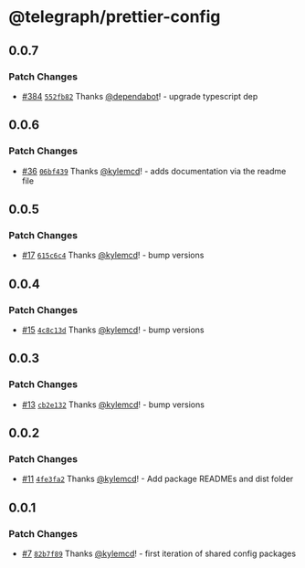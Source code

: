 # @telegraph/prettier-config

## 0.0.7

### Patch Changes

- [#384](https://github.com/knocklabs/telegraph/pull/384) [`552fb82`](https://github.com/knocklabs/telegraph/commit/552fb82a33203c87e58715b4a52ea0c360999636) Thanks [@dependabot](https://github.com/apps/dependabot)! - upgrade typescript dep

## 0.0.6

### Patch Changes

- [#36](https://github.com/knocklabs/telegraph/pull/36) [`06bf439`](https://github.com/knocklabs/telegraph/commit/06bf439773d05154e9cc4a6523382a73330c4060) Thanks [@kylemcd](https://github.com/kylemcd)! - adds documentation via the readme file

## 0.0.5

### Patch Changes

- [#17](https://github.com/knocklabs/telegraph/pull/17) [`615c6c4`](https://github.com/knocklabs/telegraph/commit/615c6c4f835819933ab292ecbdf12cba3b95f446) Thanks [@kylemcd](https://github.com/kylemcd)! - bump versions

## 0.0.4

### Patch Changes

- [#15](https://github.com/knocklabs/telegraph/pull/15) [`4c8c13d`](https://github.com/knocklabs/telegraph/commit/4c8c13d877b3065d03c156519646a5641185da17) Thanks [@kylemcd](https://github.com/kylemcd)! - bump versions

## 0.0.3

### Patch Changes

- [#13](https://github.com/knocklabs/telegraph/pull/13) [`cb2e132`](https://github.com/knocklabs/telegraph/commit/cb2e1322647c2f86c72bca4a1fe342c530ba9feb) Thanks [@kylemcd](https://github.com/kylemcd)! - bump versions

## 0.0.2

### Patch Changes

- [#11](https://github.com/knocklabs/telegraph/pull/11) [`4fe3fa2`](https://github.com/knocklabs/telegraph/commit/4fe3fa2eda03d14301ab58977a8ce4e122187d9d) Thanks [@kylemcd](https://github.com/kylemcd)! - Add package READMEs and dist folder

## 0.0.1

### Patch Changes

- [#7](https://github.com/knocklabs/telegraph/pull/7) [`82b7f89`](https://github.com/knocklabs/telegraph/commit/82b7f89254b8bb53f1a2ac0aacb27103acb76337) Thanks [@kylemcd](https://github.com/kylemcd)! - first iteration of shared config packages
